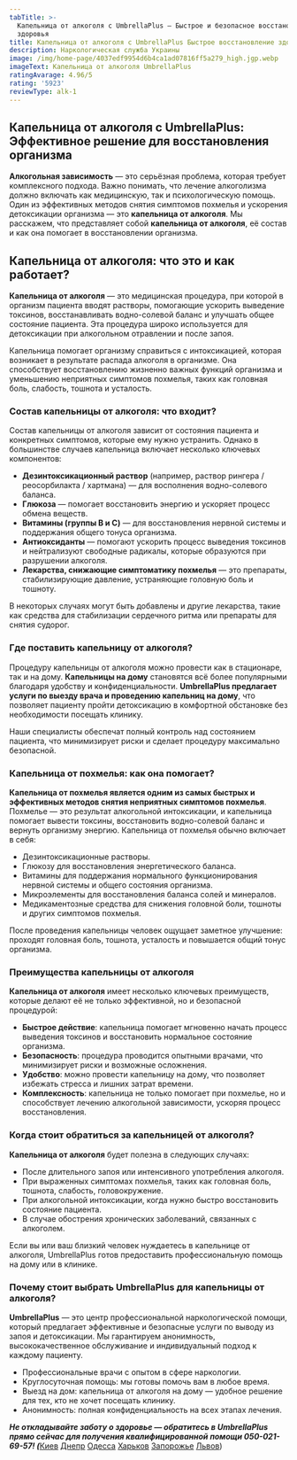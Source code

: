 ```yaml
---
tabTitle: >-
  Капельница от алкоголя с UmbrellaPlus — Быстрое и безопасное восстановление
  здоровья
title: Капельница от алкоголя с UmbrellaPlus Быстрое восстановление здоровья
description: Наркологическая служба Украины
image: /img/home-page/4037edf9954d6b4ca1ad07816ff5a279_high.jgp.webp
imageText: Капельница от алкоголя UmbrellaPlus
ratingAvarage: 4.96/5
rating: '5923'
reviewType: alk-1
---
```


## Капельница от алкоголя с UmbrellaPlus: Эффективное решение для восстановления организма

**Алкогольная зависимость** — это серьёзная проблема, которая требует комплексного подхода. Важно понимать, что лечение алкоголизма должно включать как медицинскую, так и психологическую помощь. Один из эффективных методов снятия симптомов похмелья и ускорения детоксикации организма — это **капельница от алкоголя**. Мы расскажем, что представляет собой **капельница от алкоголя**, её состав и как она помогает в восстановлении организма.

## Капельница от алкоголя: что это и как работает?

**Капельница от алкоголя** — это медицинская процедура, при которой в организм пациента вводят растворы, помогающие ускорить выведение токсинов, восстанавливать водно-солевой баланс и улучшать общее состояние пациента. Эта процедура широко используется для детоксикации при алкогольном отравлении и после запоя.

Капельница помогает организму справиться с интоксикацией, которая возникает в результате распада алкоголя в организме. Она способствует восстановлению жизненно важных функций организма и уменьшению неприятных симптомов похмелья, таких как головная боль, слабость, тошнота и усталость.

### Состав капельницы от алкоголя: что входит?

Состав капельницы от алкоголя зависит от состояния пациента и конкретных симптомов, которые ему нужно устранить. Однако в большинстве случаев капельница включает несколько ключевых компонентов:

* **Дезинтоксикационный раствор** (например, раствор рингера / реосорбилакта / хартмана) — для восполнения водно-солевого баланса.
* **Глюкоза** — помогает восстановить энергию и ускоряет процесс обмена веществ.
* **Витамины (группы B и C)** — для восстановления нервной системы и поддержания общего тонуса организма.
* **Антиоксиданты** — помогают ускорить процесс выведения токсинов и нейтрализуют свободные радикалы, которые образуются при разрушении алкоголя.
* **Лекарства, снижающие симптоматику похмелья** — это препараты, стабилизирующие давление, устраняющие головную боль и тошноту.

В некоторых случаях могут быть добавлены и другие лекарства, такие как средства для стабилизации сердечного ритма или препараты для снятия судорог.

### Где поставить капельницу от алкоголя?

Процедуру капельницы от алкоголя можно провести как в стационаре, так и на дому. **Капельницы на дому** становятся всё более популярными благодаря удобству и конфиденциальности. **UmbrellaPlus предлагает услуги по выезду врача и проведению капельниц на дому**, что позволяет пациенту пройти детоксикацию в комфортной обстановке без необходимости посещать клинику.

Наши специалисты обеспечат полный контроль над состоянием пациента, что минимизирует риски и сделает процедуру максимально безопасной.

### Капельница от похмелья: как она помогает?

**Капельница от похмелья является одним из самых быстрых и эффективных методов снятия неприятных симптомов похмелья**. Похмелье — это результат алкогольной интоксикации, и капельница помогает вывести токсины, восстановить водно-солевой баланс и вернуть организму энергию. Капельница от похмелья обычно включает в себя:

* Дезинтоксикационные растворы.
* Глюкозу для восстановления энергетического баланса.
* Витамины для поддержания нормального функционирования нервной системы и общего состояния организма.
* Микроэлементы для восстановления баланса солей и минералов.
* Медикаментозные средства для снижения головной боли, тошноты и других симптомов похмелья.

После проведения капельницы человек ощущает заметное улучшение: проходят головная боль, тошнота, усталость и повышается общий тонус организма.

### Преимущества капельницы от алкоголя

**Капельница от алкоголя** имеет несколько ключевых преимуществ, которые делают её не только эффективной, но и безопасной процедурой:

* **Быстрое действие**: капельница помогает мгновенно начать процесс выведения токсинов и восстановить нормальное состояние организма.
* **Безопасность**: процедура проводится опытными врачами, что минимизирует риски и возможные осложнения.
* **Удобство**: можно провести капельницу на дому, что позволяет избежать стресса и лишних затрат времени.
* **Комплексность**: капельница не только помогает при похмелье, но и способствует лечению алкогольной зависимости, ускоряя процесс восстановления.

### Когда стоит обратиться за капельницей от алкоголя?

**Капельница от алкоголя** будет полезна в следующих случаях:

* После длительного запоя или интенсивного употребления алкоголя.
* При выраженных симптомах похмелья, таких как головная боль, тошнота, слабость, головокружение.
* При алкогольной интоксикации, когда нужно быстро восстановить состояние пациента.
* В случае обострения хронических заболеваний, связанных с алкоголем.

Если вы или ваш близкий человек нуждаетесь в капельнице от алкоголя, UmbrellaPlus готов предоставить профессиональную помощь на дому или в клинике.

### Почему стоит выбрать UmbrellaPlus для капельницы от алкоголя?

**UmbrellaPlus** — это центр профессиональной наркологической помощи, который предлагает эффективные и безопасные услуги по выводу из запоя и детоксикации. Мы гарантируем анонимность, высококачественное обслуживание и индивидуальный подход к каждому пациенту.

* Профессиональные врачи с опытом в сфере наркологии.
* Круглосуточная помощь: мы готовы помочь вам в любое время.
* Выезд на дом: капельница от алкоголя на дому — удобное решение для тех, кто не хочет посещать клинику.
* Анонимность: полная конфиденциальность на всех этапах лечения.

***Не откладывайте заботу о здоровье — обратитесь в UmbrellaPlus прямо сейчас для получения квалифицированной помощи 050-021-69-57! (***[Киев](https://umbrella-plus.com.ua/kiev/) [Днепр](https://umbrella-plus.com.ua/dnepr/) [Одесса](https://umbrella-plus.com.ua/lechenie-alc/) [Харьков](https://umbrella-plus.com.ua/kharkiv/) [Запорожье](https://umbrella-plus.com.ua/zaporozie/) [Львов](https://umbrella-plus.com.ua/lviv/))
